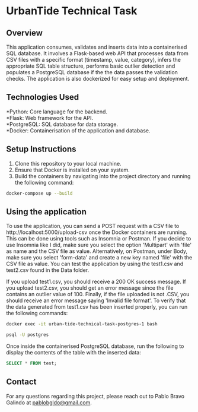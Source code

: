 # UrbanTide Technical Task

## Overview
This application consumes, validates and inserts data into a containerised SQL database. It involves a Flask-based web API that processes data from CSV files with a specific format (timestamp, value, category), infers the appropriate SQL table structure, performs basic outlier detection and populates a PostgreSQL database if the the data passes the validation checks. The application is also dockerized for easy setup and deployment.

## Technologies Used
*Python: Core language for the backend.  
*Flask: Web framework for the API.  
*PostgreSQL: SQL database for data storage.  
*Docker: Containerisation of the application and database.  

## Setup Instructions
1. Clone this repository to your local machine.
2. Ensure that Docker is installed on your system.
3. Build the containers by navigating into the project directory and running the following command:
```bash
docker-compose up --build
```

## Using the application
To use the application, you can send a POST request with a CSV file to http://localhost:5000/upload-csv once the Docker containers are running. This can be done using tools such as Insomnia or Postman. If you decide to use Insomnia like I did, make sure you select the option 'Multipart' with 'file' as name and the CSV file as value. Alternatively, on Postman, under Body, make sure you select 'form-data' and create a new key named 'file' with the CSV file as value. You can test the application by using the test1.csv and test2.csv found in the Data folder. 

If you upload test1.csv, you should receive a 200 OK success message. If you upload test2.csv, you should get an error message since the file contains an outlier value of 100. Finally, if the file uploaded is not .CSV, you should receive an error message saying 'Invalid file format'. To verify that the data generated from test1.csv has been inserted properly, you can run the following commands:
```bash
docker exec -it urban-tide-technical-task-postgres-1 bash
``` 
```bash
psql -U postgres
```  
Once inside the containerised PostgreSQL database, run the following to display the contents of the table with the inserted data:
```sql
SELECT * FROM test;
```  

## Contact
For any questions regarding this project, please reach out to Pablo Bravo Galindo at pablobgldo@gmail.com.
